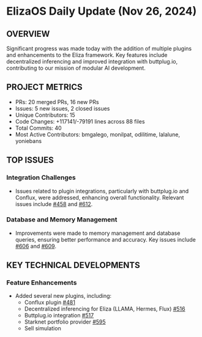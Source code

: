 # ElizaOS Daily Update (Nov 26, 2024)

## OVERVIEW 
Significant progress was made today with the addition of multiple plugins and enhancements to the Eliza framework. Key features include decentralized inferencing and improved integration with buttplug.io, contributing to our mission of modular AI development.

## PROJECT METRICS
- PRs: 20 merged PRs, 16 new PRs
- Issues: 5 new issues, 2 closed issues
- Unique Contributors: 15
- Code Changes: +117141/-79191 lines across 88 files
- Total Commits: 40
- Most Active Contributors: bmgalego, monilpat, odilitime, lalalune, yoniebans

## TOP ISSUES
### Integration Challenges
- Issues related to plugin integrations, particularly with buttplug.io and Conflux, were addressed, enhancing overall functionality. Relevant issues include [#458](https://github.com/elizaos/eliza/issues/458) and [#612](https://github.com/elizaos/eliza/issues/612).

### Database and Memory Management
- Improvements were made to memory management and database queries, ensuring better performance and accuracy. Key issues include [#606](https://github.com/elizaos/eliza/issues/606) and [#609](https://github.com/elizaos/eliza/issues/609).

## KEY TECHNICAL DEVELOPMENTS
### Feature Enhancements
- Added several new plugins, including:
  - Conflux plugin [#481](https://github.com/elizaos/eliza/pull/481)
  - Decentralized inferencing for Eliza (LLAMA, Hermes, Flux) [#516](https://github.com/elizaos/eliza/pull/516)
  - Buttplug.io integration [#517](https://github.com/elizaos/eliza/pull/517)
  - Starknet portfolio provider [#595](https://github.com/elizaos/eliza/pull/595)
  - Sell simulation